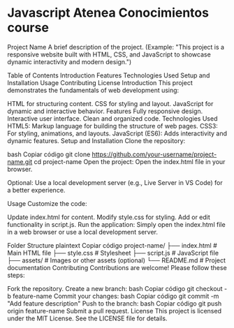 ﻿# Javascript Atenea Conocimientos course
 
 Project Name
A brief description of the project. (Example: "This project is a responsive website built with HTML, CSS, and JavaScript to showcase dynamic interactivity and modern design.")

Table of Contents
Introduction
Features
Technologies Used
Setup and Installation
Usage
Contributing
License
Introduction
This project demonstrates the fundamentals of web development using:

HTML for structuring content.
CSS for styling and layout.
JavaScript for dynamic and interactive behavior.
Features
Fully responsive design.
Interactive user interface.
Clean and organized code.
Technologies Used
HTML5: Markup language for building the structure of web pages.
CSS3: For styling, animations, and layouts.
JavaScript (ES6): Adds interactivity and dynamic features.
Setup and Installation
Clone the repository:

bash
Copiar código
git clone https://github.com/your-username/project-name.git
cd project-name
Open the project:
Open the index.html file in your browser.

Optional: Use a local development server (e.g., Live Server in VS Code) for a better experience.

Usage
Customize the code:

Update index.html for content.
Modify style.css for styling.
Add or edit functionality in script.js.
Run the application:
Simply open the index.html file in a web browser or use a local development server.

Folder Structure
plaintext
Copiar código
project-name/
├── index.html      # Main HTML file
├── style.css       # Stylesheet
├── script.js       # JavaScript file
├── assets/         # Images or other assets (optional)
└── README.md       # Project documentation
Contributing
Contributions are welcome! Please follow these steps:

Fork the repository.
Create a new branch:
bash
Copiar código
git checkout -b feature-name
Commit your changes:
bash
Copiar código
git commit -m "Add feature description"
Push to the branch:
bash
Copiar código
git push origin feature-name
Submit a pull request.
License
This project is licensed under the MIT License. See the LICENSE file for details.


